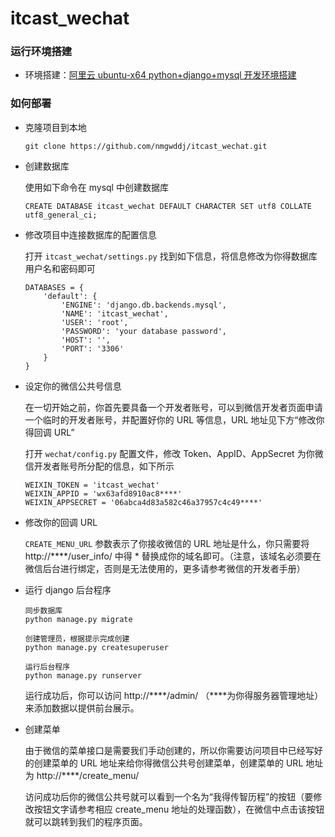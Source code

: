 # itcast_wechat

### 运行环境搭建

  * 环境搭建：[阿里云 ubuntu-x64 python+django+mysql 开发环境搭建
](http://www.mycode.net.cn/platform/linux-unix/938.html)

### 如何部署

* 克隆项目到本地

  ```
  git clone https://github.com/nmgwddj/itcast_wechat.git
  ```
* 创建数据库

  使用如下命令在 mysql 中创建数据库
  ```
  CREATE DATABASE itcast_wechat DEFAULT CHARACTER SET utf8 COLLATE utf8_general_ci;
  ```

* 修改项目中连接数据库的配置信息

  打开 `itcast_wechat/settings.py` 找到如下信息，将信息修改为你得数据库用户名和密码即可
  ```
  DATABASES = {
      'default': {
          'ENGINE': 'django.db.backends.mysql',
          'NAME': 'itcast_wechat',
          'USER': 'root',
          'PASSWORD': 'your database password',
          'HOST': '',
          'PORT': '3306'
      }
  }
  ```

* 设定你的微信公共号信息

  在一切开始之前，你首先要具备一个开发者账号，可以到微信开发者页面申请一个临时的开发者账号，并配置好你的 URL 等信息，URL 地址见下方“修改你得回调 URL”

  打开 `wechat/config.py` 配置文件，修改 Token、AppID、AppSecret 为你微信开发者账号所分配的信息，如下所示

  ```
  WEIXIN_TOKEN = 'itcast_wechat'
  WEIXIN_APPID = 'wx63afd8910ac8****'
  WEIXIN_APPSECRET = '06abca4d83a582c46a37957c4c49****'
  ```
* 修改你的回调 URL

  `CREATE_MENU_URL` 参数表示了你接收微信的 URL 地址是什么，你只需要将 http://****/user_info/ 中得 * 替换成你的域名即可。（注意，该域名必须要在微信后台进行绑定，否则是无法使用的，更多请参考微信的开发者手册）

* 运行 django 后台程序

  ```
  同步数据库
  python manage.py migrate

  创建管理员，根据提示完成创建
  python manage.py createsuperuser

  运行后台程序
  python manage.py runserver
  ```
  运行成功后，你可以访问 http://****/admin/ （****为你得服务器管理地址）来添加数据以提供前台展示。

* 创建菜单

  由于微信的菜单接口是需要我们手动创建的，所以你需要访问项目中已经写好的创建菜单的 URL 地址来给你得微信公共号创建菜单，创建菜单的 URL 地址为 http://****/create_menu/

  访问成功后你的微信公共号就可以看到一个名为“我得传智历程”的按钮（要修改按钮文字请参考相应 create_menu 地址的处理函数），在微信中点击该按钮就可以跳转到我们的程序页面。
